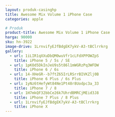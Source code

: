 ```yaml
---
layout: produk-casinghp
title: Awesome Mix Volume 1 iPhone Case
categories: apple

# Produk
product-title: Awesome Mix Volume 1 iPhone Case
harga: 90000
sku: hn-3922
image-drive: 1LrnvifyEJfBdgEK7ykV-A3-tBClrrkrg
gallery:
  - url: 1iLIR1qXXuDbQM0wuVfr1cLFdXPPOWZpS
    title: iPhone 5 / 5s / SE
  - url: 1pKOd5DkInJeU9s5t86l1mWGRzPq3WFDW
    title: iPhone 6 / 6s
  - url: 14-XHeGR--b7ftZ65IrLRSrrBIVKZlj0B
    title: iPhone 6 Plus / 6s Plus
  - url: 1yNz6tHefyWt84Ne1Pt48r8Uodpc3a_33
    title: iPhone 7 / 8
  - url: 1H7mkQF32bbCe26k7UhrdBMRCjMEid3J8
    title: iPhone 7 Plus / 8 Plus
  - url: 1LrnvifyEJfBdgEK7ykV-A3-tBClrrkrg
    title: iPhone X
---
```

